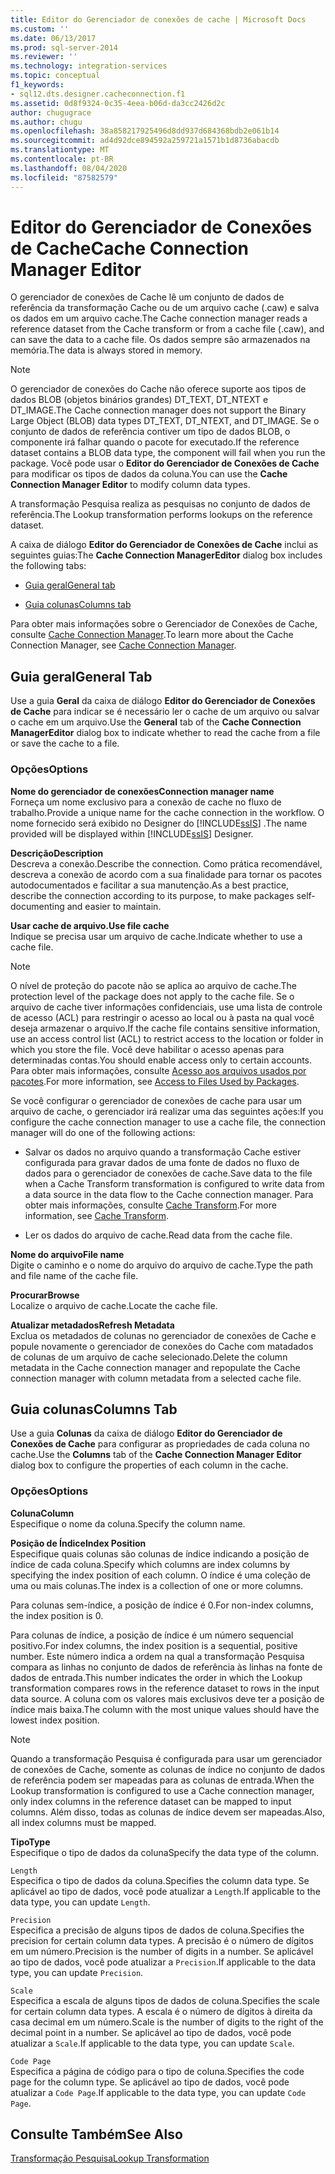 ```yaml
---
title: Editor do Gerenciador de conexões de cache | Microsoft Docs
ms.custom: ''
ms.date: 06/13/2017
ms.prod: sql-server-2014
ms.reviewer: ''
ms.technology: integration-services
ms.topic: conceptual
f1_keywords:
- sql12.dts.designer.cacheconnection.f1
ms.assetid: 0d8f9324-0c35-4eea-b06d-da3cc2426d2c
author: chugugrace
ms.author: chugu
ms.openlocfilehash: 38a858217925496d8dd937d684368bdb2e061b14
ms.sourcegitcommit: ad4d92dce894592a259721a1571b1d8736abacdb
ms.translationtype: MT
ms.contentlocale: pt-BR
ms.lasthandoff: 08/04/2020
ms.locfileid: "87582579"
---
```

# <a name="cache-connection-manager-editor"></a><span data-ttu-id="2d0f9-102">Editor do Gerenciador de Conexões de Cache</span><span class="sxs-lookup"><span data-stu-id="2d0f9-102">Cache Connection Manager Editor</span></span>
  <span data-ttu-id="2d0f9-103">O gerenciador de conexões de Cache lê um conjunto de dados de referência da transformação Cache ou de um arquivo cache (.caw) e salva os dados em um arquivo cache.</span><span class="sxs-lookup"><span data-stu-id="2d0f9-103">The Cache connection manager reads a reference dataset from the Cache transform or from a cache file (.caw), and can save the data to a cache file.</span></span> <span data-ttu-id="2d0f9-104">Os dados sempre são armazenados na memória.</span><span class="sxs-lookup"><span data-stu-id="2d0f9-104">The data is always stored in memory.</span></span>  
  
> [!NOTE]  
>  <span data-ttu-id="2d0f9-105">O gerenciador de conexões do Cache não oferece suporte aos tipos de dados BLOB (objetos binários grandes) DT_TEXT, DT_NTEXT e DT_IMAGE.</span><span class="sxs-lookup"><span data-stu-id="2d0f9-105">The Cache connection manager does not support the Binary Large Object (BLOB) data types DT_TEXT, DT_NTEXT, and DT_IMAGE.</span></span> <span data-ttu-id="2d0f9-106">Se o conjunto de dados de referência contiver um tipo de dados BLOB, o componente irá falhar quando o pacote for executado.</span><span class="sxs-lookup"><span data-stu-id="2d0f9-106">If the reference dataset contains a BLOB data type, the component will fail when you run the package.</span></span> <span data-ttu-id="2d0f9-107">Você pode usar o **Editor do Gerenciador de Conexões de Cache** para modificar os tipos de dados da coluna.</span><span class="sxs-lookup"><span data-stu-id="2d0f9-107">You can use the **Cache Connection Manager Editor** to modify column data types.</span></span>  
  
 <span data-ttu-id="2d0f9-108">A transformação Pesquisa realiza as pesquisas no conjunto de dados de referência.</span><span class="sxs-lookup"><span data-stu-id="2d0f9-108">The Lookup transformation performs lookups on the reference dataset.</span></span>  
  
 <span data-ttu-id="2d0f9-109">A caixa de diálogo **Editor do Gerenciador de Conexões de Cache** inclui as seguintes guias:</span><span class="sxs-lookup"><span data-stu-id="2d0f9-109">The **Cache Connection ManagerEditor** dialog box includes the following tabs:</span></span>  
  
-   [<span data-ttu-id="2d0f9-110">Guia geral</span><span class="sxs-lookup"><span data-stu-id="2d0f9-110">General tab</span></span>](#generaltab)  
  
-   [<span data-ttu-id="2d0f9-111">Guia colunas</span><span class="sxs-lookup"><span data-stu-id="2d0f9-111">Columns tab</span></span>](#columnstab)  
  
 <span data-ttu-id="2d0f9-112">Para obter mais informações sobre o Gerenciador de Conexões de Cache, consulte [Cache Connection Manager](connection-manager/cache-connection-manager.md).</span><span class="sxs-lookup"><span data-stu-id="2d0f9-112">To learn more about the Cache Connection Manager, see [Cache Connection Manager](connection-manager/cache-connection-manager.md).</span></span>  
  
##  <a name="general-tab"></a><a name="generaltab"></a><span data-ttu-id="2d0f9-113">Guia geral</span><span class="sxs-lookup"><span data-stu-id="2d0f9-113">General Tab</span></span>  
 <span data-ttu-id="2d0f9-114">Use a guia **Geral** da caixa de diálogo **Editor do Gerenciador de Conexões de Cache** para indicar se é necessário ler o cache de um arquivo ou salvar o cache em um arquivo.</span><span class="sxs-lookup"><span data-stu-id="2d0f9-114">Use the **General** tab of the **Cache Connection ManagerEditor** dialog box to indicate whether to read the cache from a file or save the cache to a file.</span></span>  
  
### <a name="options"></a><span data-ttu-id="2d0f9-115">Opções</span><span class="sxs-lookup"><span data-stu-id="2d0f9-115">Options</span></span>  
 <span data-ttu-id="2d0f9-116">**Nome do gerenciador de conexões**</span><span class="sxs-lookup"><span data-stu-id="2d0f9-116">**Connection manager name**</span></span>  
 <span data-ttu-id="2d0f9-117">Forneça um nome exclusivo para a conexão de cache no fluxo de trabalho.</span><span class="sxs-lookup"><span data-stu-id="2d0f9-117">Provide a unique name for the cache connection in the workflow.</span></span> <span data-ttu-id="2d0f9-118">O nome fornecido será exibido no Designer do [!INCLUDE[ssIS](../includes/ssis-md.md)] .</span><span class="sxs-lookup"><span data-stu-id="2d0f9-118">The name provided will be displayed within [!INCLUDE[ssIS](../includes/ssis-md.md)] Designer.</span></span>  
  
 <span data-ttu-id="2d0f9-119">**Descrição**</span><span class="sxs-lookup"><span data-stu-id="2d0f9-119">**Description**</span></span>  
 <span data-ttu-id="2d0f9-120">Descreva a conexão.</span><span class="sxs-lookup"><span data-stu-id="2d0f9-120">Describe the connection.</span></span> <span data-ttu-id="2d0f9-121">Como prática recomendável, descreva a conexão de acordo com a sua finalidade para tornar os pacotes autodocumentados e facilitar a sua manutenção.</span><span class="sxs-lookup"><span data-stu-id="2d0f9-121">As a best practice, describe the connection according to its purpose, to make packages self-documenting and easier to maintain.</span></span>  
  
 <span data-ttu-id="2d0f9-122">**Usar cache de arquivo.**</span><span class="sxs-lookup"><span data-stu-id="2d0f9-122">**Use file cache**</span></span>  
 <span data-ttu-id="2d0f9-123">Indique se precisa usar um arquivo de cache.</span><span class="sxs-lookup"><span data-stu-id="2d0f9-123">Indicate whether to use a cache file.</span></span>  
  
> [!NOTE]  
>  <span data-ttu-id="2d0f9-124">O nível de proteção do pacote não se aplica ao arquivo de cache.</span><span class="sxs-lookup"><span data-stu-id="2d0f9-124">The protection level of the package does not apply to the cache file.</span></span> <span data-ttu-id="2d0f9-125">Se o arquivo de cache tiver informações confidenciais, use uma lista de controle de acesso (ACL) para restringir o acesso ao local ou à pasta na qual você deseja armazenar o arquivo.</span><span class="sxs-lookup"><span data-stu-id="2d0f9-125">If the cache file contains sensitive information, use an access control list (ACL) to restrict access to the location or folder in which you store the file.</span></span> <span data-ttu-id="2d0f9-126">Você deve habilitar o acesso apenas para determinadas contas.</span><span class="sxs-lookup"><span data-stu-id="2d0f9-126">You should enable access only to certain accounts.</span></span> <span data-ttu-id="2d0f9-127">Para obter mais informações, consulte [Acesso aos arquivos usados por pacotes](../../2014/integration-services/access-to-files-used-by-packages.md).</span><span class="sxs-lookup"><span data-stu-id="2d0f9-127">For more information, see [Access to Files Used by Packages](../../2014/integration-services/access-to-files-used-by-packages.md).</span></span>  
  
 <span data-ttu-id="2d0f9-128">Se você configurar o gerenciador de conexões de cache para usar um arquivo de cache, o gerenciador irá realizar uma das seguintes ações:</span><span class="sxs-lookup"><span data-stu-id="2d0f9-128">If you configure the cache connection manager to use a cache file, the connection manager will do one of the following actions:</span></span>  
  
-   <span data-ttu-id="2d0f9-129">Salvar os dados no arquivo quando a transformação Cache estiver configurada para gravar dados de uma fonte de dados no fluxo de dados para o gerenciador de conexões de cache.</span><span class="sxs-lookup"><span data-stu-id="2d0f9-129">Save data to the file when a Cache Transform transformation is configured to write data from a data source in the data flow to the Cache connection manager.</span></span> <span data-ttu-id="2d0f9-130">Para obter mais informações, consulte [Cache Transform](data-flow/transformations/cache-transform.md).</span><span class="sxs-lookup"><span data-stu-id="2d0f9-130">For more information, see [Cache Transform](data-flow/transformations/cache-transform.md).</span></span>  
  
-   <span data-ttu-id="2d0f9-131">Ler os dados do arquivo de cache.</span><span class="sxs-lookup"><span data-stu-id="2d0f9-131">Read data from the cache file.</span></span>  
  
 <span data-ttu-id="2d0f9-132">**Nome do arquivo**</span><span class="sxs-lookup"><span data-stu-id="2d0f9-132">**File name**</span></span>  
 <span data-ttu-id="2d0f9-133">Digite o caminho e o nome do arquivo do arquivo de cache.</span><span class="sxs-lookup"><span data-stu-id="2d0f9-133">Type the path and file name of the cache file.</span></span>  
  
 <span data-ttu-id="2d0f9-134">**Procurar**</span><span class="sxs-lookup"><span data-stu-id="2d0f9-134">**Browse**</span></span>  
 <span data-ttu-id="2d0f9-135">Localize o arquivo de cache.</span><span class="sxs-lookup"><span data-stu-id="2d0f9-135">Locate the cache file.</span></span>  
  
 <span data-ttu-id="2d0f9-136">**Atualizar metadados**</span><span class="sxs-lookup"><span data-stu-id="2d0f9-136">**Refresh Metadata**</span></span>  
 <span data-ttu-id="2d0f9-137">Exclua os metadados de colunas no gerenciador de conexões de Cache e popule novamente o gerenciador de conexões do Cache com matadados de colunas de um arquivo de cache selecionado.</span><span class="sxs-lookup"><span data-stu-id="2d0f9-137">Delete the column metadata in the Cache connection manager and repopulate the Cache connection manager with column metadata from a selected cache file.</span></span>  
  
##  <a name="columns-tab"></a><a name="columnstab"></a><span data-ttu-id="2d0f9-138">Guia colunas</span><span class="sxs-lookup"><span data-stu-id="2d0f9-138">Columns Tab</span></span>  
 <span data-ttu-id="2d0f9-139">Use a guia **Colunas** da caixa de diálogo **Editor do Gerenciador de Conexões de Cache** para configurar as propriedades de cada coluna no cache.</span><span class="sxs-lookup"><span data-stu-id="2d0f9-139">Use the **Columns** tab of the **Cache Connection Manager Editor** dialog box to configure the properties of each column in the cache.</span></span>  
  
### <a name="options"></a><span data-ttu-id="2d0f9-140">Opções</span><span class="sxs-lookup"><span data-stu-id="2d0f9-140">Options</span></span>  
 <span data-ttu-id="2d0f9-141">**Coluna**</span><span class="sxs-lookup"><span data-stu-id="2d0f9-141">**Column**</span></span>  
 <span data-ttu-id="2d0f9-142">Especifique o nome da coluna.</span><span class="sxs-lookup"><span data-stu-id="2d0f9-142">Specify the column name.</span></span>  
  
 <span data-ttu-id="2d0f9-143">**Posição de Índice**</span><span class="sxs-lookup"><span data-stu-id="2d0f9-143">**Index Position**</span></span>  
 <span data-ttu-id="2d0f9-144">Especifique quais colunas são colunas de índice indicando a posição de índice de cada coluna.</span><span class="sxs-lookup"><span data-stu-id="2d0f9-144">Specify which columns are index columns by specifying the index position of each column.</span></span> <span data-ttu-id="2d0f9-145">O índice é uma coleção de uma ou mais colunas.</span><span class="sxs-lookup"><span data-stu-id="2d0f9-145">The index is a collection of one or more columns.</span></span>  
  
 <span data-ttu-id="2d0f9-146">Para colunas sem-índice, a posição de índice é 0.</span><span class="sxs-lookup"><span data-stu-id="2d0f9-146">For non-index columns, the index position is 0.</span></span>  
  
 <span data-ttu-id="2d0f9-147">Para colunas de índice, a posição de índice é um número sequencial positivo.</span><span class="sxs-lookup"><span data-stu-id="2d0f9-147">For index columns, the index position is a sequential, positive number.</span></span> <span data-ttu-id="2d0f9-148">Este número indica a ordem na qual a transformação Pesquisa compara as linhas no conjunto de dados de referência às linhas na fonte de dados de entrada.</span><span class="sxs-lookup"><span data-stu-id="2d0f9-148">This number indicates the order in which the Lookup transformation compares rows in the reference dataset to rows in the input data source.</span></span> <span data-ttu-id="2d0f9-149">A coluna com os valores mais exclusivos deve ter a posição de índice mais baixa.</span><span class="sxs-lookup"><span data-stu-id="2d0f9-149">The column with the most unique values should have the lowest index position.</span></span>  
  
> [!NOTE]  
>  <span data-ttu-id="2d0f9-150">Quando a transformação Pesquisa é configurada para usar um gerenciador de conexões de Cache, somente as colunas de índice no conjunto de dados de referência podem ser mapeadas para as colunas de entrada.</span><span class="sxs-lookup"><span data-stu-id="2d0f9-150">When the Lookup transformation is configured to use a Cache connection manager, only index columns in the reference dataset can be mapped to input columns.</span></span> <span data-ttu-id="2d0f9-151">Além disso, todas as colunas de índice devem ser mapeadas.</span><span class="sxs-lookup"><span data-stu-id="2d0f9-151">Also, all index columns must be mapped.</span></span>  
  
 <span data-ttu-id="2d0f9-152">**Tipo**</span><span class="sxs-lookup"><span data-stu-id="2d0f9-152">**Type**</span></span>  
 <span data-ttu-id="2d0f9-153">Especifique o tipo de dados da coluna</span><span class="sxs-lookup"><span data-stu-id="2d0f9-153">Specify the data type of the column.</span></span>  
  
 `Length`  
 <span data-ttu-id="2d0f9-154">Especifica o tipo de dados da coluna.</span><span class="sxs-lookup"><span data-stu-id="2d0f9-154">Specifies the column data type.</span></span> <span data-ttu-id="2d0f9-155">Se aplicável ao tipo de dados, você pode atualizar a `Length`.</span><span class="sxs-lookup"><span data-stu-id="2d0f9-155">If applicable to the data type, you can update `Length`.</span></span>  
  
 `Precision`  
 <span data-ttu-id="2d0f9-156">Especifica a precisão de alguns tipos de dados de coluna.</span><span class="sxs-lookup"><span data-stu-id="2d0f9-156">Specifies the precision for certain column data types.</span></span> <span data-ttu-id="2d0f9-157">A precisão é o número de dígitos em um número.</span><span class="sxs-lookup"><span data-stu-id="2d0f9-157">Precision is the number of digits in a number.</span></span> <span data-ttu-id="2d0f9-158">Se aplicável ao tipo de dados, você pode atualizar a `Precision`.</span><span class="sxs-lookup"><span data-stu-id="2d0f9-158">If applicable to the data type, you can update `Precision`.</span></span>  
  
 `Scale`  
 <span data-ttu-id="2d0f9-159">Especifica a escala de alguns tipos de dados de coluna.</span><span class="sxs-lookup"><span data-stu-id="2d0f9-159">Specifies the scale for certain column data types.</span></span> <span data-ttu-id="2d0f9-160">A escala é o número de dígitos à direita da casa decimal em um número.</span><span class="sxs-lookup"><span data-stu-id="2d0f9-160">Scale is the number of digits to the right of the decimal point in a number.</span></span> <span data-ttu-id="2d0f9-161">Se aplicável ao tipo de dados, você pode atualizar a `Scale`.</span><span class="sxs-lookup"><span data-stu-id="2d0f9-161">If applicable to the data type, you can update `Scale`.</span></span>  
  
 `Code Page`  
 <span data-ttu-id="2d0f9-162">Especifica a página de código para o tipo de coluna.</span><span class="sxs-lookup"><span data-stu-id="2d0f9-162">Specifies the code page for the column type.</span></span> <span data-ttu-id="2d0f9-163">Se aplicável ao tipo de dados, você pode atualizar a `Code Page`.</span><span class="sxs-lookup"><span data-stu-id="2d0f9-163">If applicable to the data type, you can update `Code Page`.</span></span>  
  
## <a name="see-also"></a><span data-ttu-id="2d0f9-164">Consulte Também</span><span class="sxs-lookup"><span data-stu-id="2d0f9-164">See Also</span></span>  
 [<span data-ttu-id="2d0f9-165">Transformação Pesquisa</span><span class="sxs-lookup"><span data-stu-id="2d0f9-165">Lookup Transformation</span></span>](data-flow/transformations/lookup-transformation.md)  
  
  
